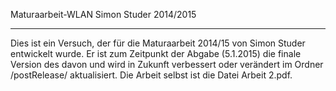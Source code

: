 Maturaarbeit-WLAN Simon Studer 2014/2015
******************************************************
Dies ist ein Versuch, der für die Maturaarbeit 2014/15
von Simon Studer entwickelt wurde.
Er ist zum Zeitpunkt der Abgabe (5.1.2015) die finale Version des
davon und wird in Zukunft verbessert oder verändert im Ordner
/postRelease/
aktualisiert.
Die Arbeit selbst ist die Datei Arbeit 2.pdf.

